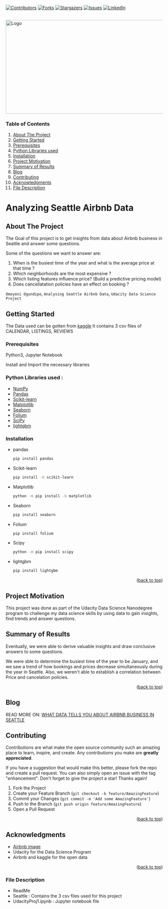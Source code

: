 <!-- Improved compatibility of back to top link: See: https://github.com/othneildrew/Best-README-Template/pull/73 -->
<a name="readme-top"></a>




<!-- PROJECT SHIELDS -->

[![Contributors][contributors-shield]][contributors-url]
[![Forks][forks-shield]][forks-url]
[![Stargazers][stars-shield]][stars-url]
[![Issues][issues-shield]][issues-url]
[![LinkedIn][linkedin-shield]][linkedin-url]


<!-- PROJECT LOGO -->
<br />
  <a href="https://github.com/OmoyeniO/Analyzing-Seattle-Airbnb-Data-Udacity-Data-Science-Project--Template">
    <img src="https://mohamedirfansh.github.io/Airbnb-Data-Science-Project/images/seattle.jpg" alt="Logo" width="800" height="300">
  </a>
  





<!-- TABLE OF CONTENTS -->
### Table of Contents

1. [About The Project](#About-The-Project)
2. [Getting Started](#Getting-Started)
3. [Prerequisites](#Prerequisites)
4. [Python Libraries used](#Python-Libraries-used)
5. [Installation](#Installation)
6. [Project Motivation](#Project-Motivation)
7. [Summary of Results](#Summary-of-Results)
8. [Blog](#Blog)
9. [Contributing](#Contributing)
10. [Acknowledgments](#Acknowledgments)
11. [File Description](#File-Description)







# Analyzing Seattle Airbnb Data

<!-- ABOUT THE PROJECT -->
## About The Project

The Goal of this project is to get insights from data about Airbnb business in Seattle and answer some questions.

Some of the questions we want to answer are:
1. When is the busiest time of the year and what is the average price at that time ?
2. Which neighborhoods are the most expensive ?
3. Which listing features influence price? (Build a predictive pricing model)
4. Does cancellatation policies have an effect on booking ?

`Omoyeni Ogundipe`, `Analysing Seattle Airbnb Data`, `Udacity Data Science Project`



<!-- GETTING STARTED -->
## Getting Started

The Data used can be gotten from [kaggle](https://www.kaggle.com/datasets/airbnb/seattle) 
It contains 3 csv files of CALENDAR, LISTINGS, REVIEWS

### Prerequisites

Python3, Jupyter Notebook

Install and Import the necessary libraries

### Python Libraries used :

* [NumPy](http://www.numpy.org/)
* [Pandas](http://pandas.pydata.org/)
* [Scikit-learn](http://scikit-learn.org/stable/)
* [Matplotlib](http://matplotlib.org/)
* [Seaborn](https://seaborn.pydata.org/)
* [Folium](https://pypi.org/project/folium/)
* [SciPy](https://www.scipy.org/)
* [lightgbm](https://lightgbm.readthedocs.io/en/v3.3.2/)



### Installation

* pandas
  ```sh
  pip install pandas
  ```
* Scikit-learn
  ```sh
  pip install -U scikit-learn
  ```
* Matplotlib
  ```sh
  python -m pip install -U matplotlib
  ```
* Seaborn
  ```sh
  pip install seaborn
  ```
* Folium
  ```sh
  pip install folium
  ```
* Scipy
  ```sh
  python -m pip install scipy
  ```
* lightgbm
  ```sh
  pip install lightgbm
  ```
  
  <p align="right">(<a href="#readme-top">back to top</a>)</p>
  



## Project Motivation

This project was done as part of the Udacity Data Science Nanodegree program to challenge my data science skills by using data to gain insights, find trends and answer questions.




## Summary of Results

Eventually, we were able to derive valuable insights and draw conclusive answers to some questions.

We were sble to determine the busiest time of the year to be January, and we saw a trend of how bookings and prices decrease simultaneously  during the year in Seattle. 
Also, we weren't able to establish a correlation between Price and cancelation policies.


<p align="right">(<a href="#README-top">back to top</a>)</p>



<!-- BLOG -->
## Blog

READ MORE ON: [WHAT DATA TELLS YOU ABOUT AIRBNB BUSINESS IN SEATTLE](https://omoyeni-ogundipe.medium.com/what-data-tells-you-about-airbnb-business-in-seattle-5c403ebb9d15)



<!-- CONTRIBUTING -->
## Contributing

Contributions are what make the open source community such an amazing place to learn, inspire, and create. Any contributions you make are **greatly appreciated**.

If you have a suggestion that would make this better, please fork the repo and create a pull request. You can also simply open an issue with the tag "enhancement".
Don't forget to give the project a star! Thanks again!

1. Fork the Project
2. Create your Feature Branch (`git checkout -b feature/AmazingFeature`)
3. Commit your Changes (`git commit -m 'Add some AmazingFeature'`)
4. Push to the Branch (`git push origin feature/AmazingFeature`)
5. Open a Pull Request

<p align="right">(<a href="#readme-top">back to top</a>)</p>



<!-- ACKNOWLEDGMENTS -->
## Acknowledgments

* [Airbnb image](https://mohamedirfansh.github.io/Airbnb-Data-Science-Project/images/seattle.jpg)
* Udacity for the Data Science Program
* Airbnb and kaggle for the open data


<p align="right">(<a href="#readme-top">back to top</a>)</p>


<!-- File Description -->
### File Description

- ReadMe
- Seattle : Contains the 3 csv files used for this project
- UdacityProj1.ipynb : Jupyter notebook file
  
  
  
<!-- MARKDOWN LINKS & IMAGES -->
<!-- https://www.markdownguide.org/basic-syntax/#reference-style-links -->
[contributors-shield]: https://img.shields.io/github/contributors/OmoyeniO/Analyzing-Seattle-Airbnb-Data-Udacity-Data-Science-Project-.svg?style=for-the-badge
[contributors-url]: https://github.com/OmoyeniO/Analyzing-Seattle-Airbnb-Data-Udacity-Data-Science-Project-/graphs/contributors
[forks-shield]: https://img.shields.io/github/forks/OmoyeniO/Analyzing-Seattle-Airbnb-Data-Udacity-Data-Science-Project-.svg?style=for-the-badge
[forks-url]: https://github.com/OmoyeniO/Analyzing-Seattle-Airbnb-Data-Udacity-Data-Science-Project-/network/members
[stars-shield]: https://img.shields.io/github/stars/OmoyeniO/Analyzing-Seattle-Airbnb-Data-Udacity-Data-Science-Project-.svg?style=for-the-badge
[stars-url]: https://github.com/OmoyeniO/Analyzing-Seattle-Airbnb-Data-Udacity-Data-Science-Project-/stargazers
[issues-shield]: https://img.shields.io/github/issues/OmoyeniO/Analyzing-Seattle-Airbnb-Data-Udacity-Data-Science-Project-.svg?style=for-the-badge
[issues-url]: https://github.com/OmoyeniO/Analyzing-Seattle-Airbnb-Data-Udacity-Data-Science-Project-/issues
[linkedin-shield]: https://img.shields.io/badge/-LinkedIn-black.svg?style=for-the-badge&logo=linkedin&colorB=555
[linkedin-url]: https://www.linkedin.com/in/omoyeni-ogundipe 



